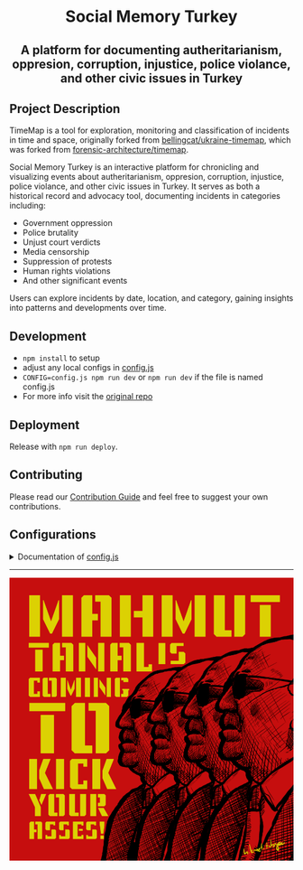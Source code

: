 <h1 align="center">Social Memory Turkey</h1>

<h2 align="center">
		A platform for documenting autheritarianism, oppresion, corruption, injustice,  police violance, and other civic issues in Turkey
</h2>

<!-- TODO: Replace this with a Turkey-specific screenshot once available 
The current image shows a mock-up based on the original template
-->
<!-- ![Imamoglu](public/images/imamoglu.png) -->

## Project Description

TimeMap is a tool for exploration, monitoring and classification of incidents in time and space, originally forked from <a href="https://github.com/bellingcat/ukraine-timemap">bellingcat/ukraine-timemap</a>, which was forked from <a href="https://github.com/forensic-architecture/timemap">forensic-architecture/timemap</a>.

Social Memory Turkey is an interactive platform for chronicling and visualizing events about autheritarianism, oppresion, corruption, injustice,  police violance, and other civic issues in Turkey. It serves as both a historical record and advocacy tool, documenting incidents in categories including:

- Government oppression
- Police brutality
- Unjust court verdicts
- Media censorship
- Suppression of protests
- Human rights violations
- And other significant events

Users can explore incidents by date, location, and category, gaining insights into patterns and developments over time.

## Development
* `npm install` to setup
* adjust any local configs in [config.js](config.js)
* `CONFIG=config.js npm run dev` or `npm run dev` if the file is named config.js
* For more info visit the [original repo](https://github.com/forensic-architecture/timemap)


## Deployment
Release with `npm run deploy`. 

## Contributing
Please read our [Contribution Guide](./CONTRIBUTING.md) and feel free to suggest your own contributions.

## Configurations

<details>
<summary>Documentation of <a href="config.js">config.js</a> </summary>

* `SERVER_ROOT` - points to the API base address
* `XXXX_EXT` - points to the respective JSONs of the data, for events, sources, and associations
* `API_DATA` - data endpoint that can be downloaded or integrated into external apps/visualizations
* `MAPBOX_TOKEN` - used to load the custom styles
* `DATE_FMT` and `TIME_FMT` - how to consume the events' date/time from the API
* `store.app.map` - configures the initial map view and the UX limits
* `store.app.cluster` - configures how clusters/bubbles are grouped into larger clusters, larger `radius` means bigger cluster bubbles
* `store.app.timeline` - configure timeline ranges, zoom level options, and default range
* `store.app.intro` - the intro panel that shows on start
* `store.app.cover` - configuration for the full page cover, the `description` is a list of markdown entities, can also contain html
* `store.ui.colors` and `store.ui.maxNumOfColors` are applied to filters, as they are selected

Easiest way to deploy the static files is through 
* `nvm use 16`
* `npm run build` (rather: `CI=false npm run build`)
* copy the files to your server, for example to `/var/www/html`

</details>

---

![Tanal](public/images/tanal.png)
